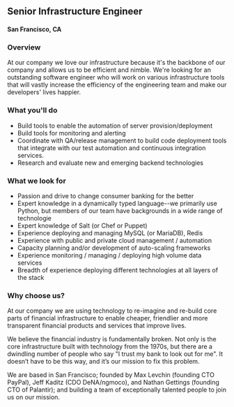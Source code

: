 ## Senior Infrastructure Engineer
#### San Francisco, CA

### Overview
At our company we love our infrastructure because it's the backbone of our company and allows us to be efficient and nimble. We're looking for an outstanding software engineer who will work on various infrastructure tools that will vastly increase the efficiency of the engineering team and make our developers' lives happier.

### What you'll do
+	Build tools to enable the automation of server provision/deployment
+	Build tools for monitoring and alerting
+	Coordinate with QA/release management to build code deployment tools that integrate with our test automation and continuous integration services.
+	Research and evaluate new and emerging backend technologies

### What we look for
+	Passion and drive to change consumer banking for the better
+	Expert knowledge in a dynamically typed language--we primarily use Python, but members of our team have backgrounds in a wide range of technologie
+	Expert knowledge of Salt (or Chef or Puppet)
+	Experience deploying and managing MySQL (or MariaDB), Redis
+	Experience with public and private cloud management / automation
+	Capacity planning and/or development of auto-scaling frameworks
+	Experience monitoring / managing / deploying high volume data services
+	Breadth of experience deploying different technologies at all layers of the stack

### Why choose us?
At our company we are using technology to re-imagine and re-build core parts of financial infrastructure to enable cheaper, friendlier and more transparent financial products and services that improve lives.

We believe the financial industry is fundamentally broken. Not only is the core infrastructure built with technology from the 1970s, but there are a dwindling number of people who say "I trust my bank to look out for me". It doesn’t have to be this way, and it’s our mission to fix this problem.

We are based in San Francisco; founded by Max Levchin (founding CTO PayPal), Jeff Kaditz (CDO DeNA/ngmoco), and Nathan Gettings (founding CTO of Palantir); and building a team of exceptionally talented people to join us on our mission.
